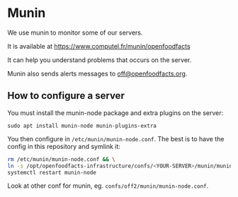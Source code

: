 # Munin

We use munin to monitor some of our servers.

It is available at https://www.computel.fr/munin/openfoodfacts

It can help you understand problems that occurs on the server.

Munin also sends alerts messages to off@openfoodfacts.org.

## How to configure a server

You must install the munin-node package and extra plugins on the server:

```
sudo apt install munin-node munin-plugins-extra
```

You then configure in `/etc/munin/munin-node.conf`.
The best is to have the config in this repository and symlink it:
```bash
rm /etc/munin/munin-node.conf && \
ln -s /opt/openfoodfacts-infrastructure/confs/<YOUR-SERVER>/munin/munin-node.conf /etc/munin/
systemctl restart munin-node
```


Look at other conf for munin, eg. `confs/off2/munin/munin-node.conf`.
